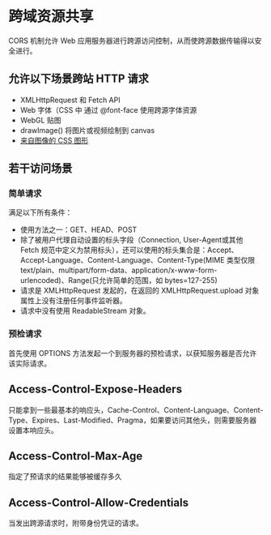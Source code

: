 # 跨域资源共享

CORS 机制允许 Web 应用服务器进行跨源访问控制，从而使跨源数据传输得以安全进行。

## 允许以下场景跨站 HTTP 请求

- XMLHttpRequest 和 Fetch API
- Web 字体（CSS 中 通过 @font-face 使用跨源字体资源
- WebGL 贴图
- drawImage() 将图片或视频绘制到 canvas
- [来自图像的 CSS 图形](https://developer.mozilla.org/en-US/docs/Web/CSS/CSS_shapes/Shapes_from_images#cors_compatibility)

## 若干访问场景

### 简单请求

满足以下所有条件：

- 使用方法之一：GET、HEAD、POST
- 除了被用户代理自动设置的标头字段（Connection, User-Agent或其他 Fetch 规范中定义为禁用标头），还可以使用的标头集合是：Accept、Accept-Language、Content-Language、Content-Type(MIME 类型仅限 text/plain、multipart/form-data、application/x-www-form-urlencoded)、Range(只允许简单的范围，如 bytes=127-255)
- 请求是 XMLHttpRequest 发起的，在返回的 XMLHttpRequest.upload 对象属性上没有注册任何事件监听器。
- 请求中没有使用 ReadableStream 对象。

### 预检请求

首先使用 OPTIONS 方法发起一个到服务器的预检请求，以获知服务器是否允许该实际请求。

## Access-Control-Expose-Headers

只能拿到一些最基本的响应头，Cache-Control、Content-Language、Content-Type、Expires、Last-Modified、Pragma，如果要访问其他头，则需要服务器设置本响应头。

## Access-Control-Max-Age

指定了预请求的结果能够被缓存多久

## Access-Control-Allow-Credentials

当发出跨源请求时，附带身份凭证的请求。

